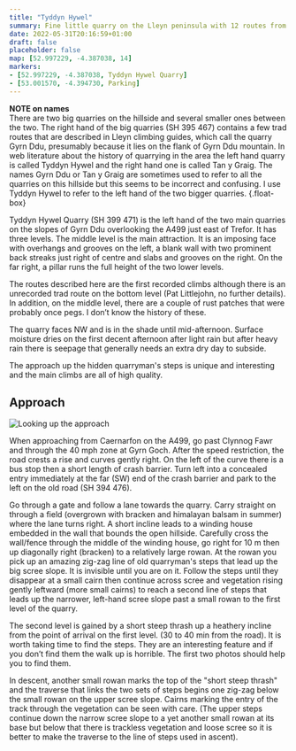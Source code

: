 ```yaml
---
title: "Tyddyn Hywel"
summary: Fine little quarry on the Lleyn peninsula with 12 routes from 5c to 7b
date: 2022-05-31T20:16:59+01:00
draft: false
placeholder: false
map: [52.997229, -4.387038, 14]
markers:
- [52.997229, -4.387038, Tyddyn Hywel Quarry]
- [53.001570, -4.394730, Parking]
---
```



**NOTE on names**  
There are two big quarries on the hillside and several smaller ones between the two. The right hand of the big quarries (SH 395 467) contains a few trad routes that are described in Lleyn climbing guides, which call the quarry Gyrn Ddu, presumably because it lies on the flank of Gyrn Ddu mountain. In web literature about the history of quarrying in the area the left hand quarry is called Tyddyn Hywel and the right hand one is called Tan y Graig. The names Gyrn Ddu or Tan y Graig are sometimes used to refer to all the quarries on this hillside but this seems to be incorrect and confusing. I use Tyddyn Hywel to refer to the left hand of the two bigger quarries.
{.float-box}

Tyddyn Hywel Quarry (SH 399 471) is the left hand of the two main quarries on the slopes of Gyrn Ddu overlooking the A499 just east of Trefor.  It has three levels. The middle level is the main attraction. It is an imposing face with overhangs and grooves on the left, a blank wall with two prominent back streaks just right of centre and slabs and grooves on the right. On the far right, a pillar runs the full height of the two lower levels.

The routes described here are the first recorded climbs although there is an unrecorded trad route on the bottom level (Pat Littlejohn, no further details). In addition, on the middle level, there are a couple of rust patches that were probably once pegs. I don’t know the history of these.

The quarry faces NW and is in the shade until mid-afternoon. Surface moisture dries on the first decent afternoon after light rain but after heavy rain there is seepage that generally needs an extra dry day to subside. 

The approach up the hidden quarryman's steps is unique and interesting and the main climbs are all of high quality. 


## Approach

![Looking up the approach](/img/north-wales/north-wales-coast/tyddyn-hywel-approach.jpg)

When approaching from Caernarfon on the A499, go past Clynnog Fawr and through the 40 mph zone at Gyrn Goch. After the speed restriction, the road crests a rise and curves gently right. On the left of the curve there is a bus stop then a short length of crash barrier. Turn left into a concealed entry immediately at the far (SW) end of the crash barrier and park to the left on the old road (SH 394 476). 

Go through a gate and follow a lane towards the quarry. Carry straight on through a field (overgrown with bracken and himalayan balsam in summer) where the lane turns right. A short incline leads to a winding house embedded in the wall that bounds the open hillside. Carefully cross the wall/fence through the middle of the winding house, go right for 10 m then up diagonally right (bracken) to a relatively large rowan. At the rowan you pick up an amazing zig-zag line of old quarryman's steps that lead up the big scree slope. It is invisible until you are on it. Follow the steps until they disappear at a small cairn then continue across scree and vegetation rising gently leftward (more small cairns) to reach a second line of steps that leads up the narrower, left-hand scree slope past a small rowan to the first level of the quarry.

The second level is gained by a short steep thrash up a heathery incline from the point of arrival on the first level. (30 to 40 min from the road). It is worth taking time to find the steps. They are an interesting feature and if you don’t find them the walk up is horrible. The first two photos should help you to find them.

In descent, another small rowan marks the top of the "short steep thrash" and the traverse that links the two sets of steps begins one zig-zag below the small rowan on the upper scree slope. Cairns marking the entry of the track through the vegetation can be seen with care. (The upper steps continue down the narrow scree slope to a yet another small rowan at its base but below that there is trackless vegetation and loose scree so it is better to make the traverse to the line of steps used in ascent).